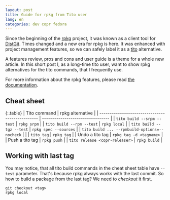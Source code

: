 ```yaml
---
layout: post
title: Guide for rpkg from Tito user
lang: en
categories: dev copr fedora
---
```


Since the beginning of the [rpkg](https://pagure.io/rpkg-util) project, it was known as a client tool for [DistGit](https://clime.github.io/2017/05/20/DistGit-1.0.html). Times changed and a new era for rpkg is here. It was enhanced with project management features, so we can safely label it as a [tito](https://github.com/dgoodwin/tito) alternative.

A features review, pros and cons and user guide is a theme for a whole new article. In this short post I, as a long-time tito user, want to show rpkg alternatives for the tito commands, that I frequently use.

For more information about the rpkg features, please read [the documentation](https://docs.pagure.org/rpkg-util).


## Cheat sheet

{:.table}
| Tito command                                     | rpkg alternative                  |
| ------------------------------------------------ | --------------------------------- |
| `tito build --srpm --test`                       | `rpkg srpm`                       |
| `tito build --rpm --test`                        | `rpkg local`                      |
| `tito build --tgz --test`                        | `rpkg spec --sources`             |
| `tito build ... --rpmbuild-options=--nocheck`    |                                   |
| `tito tag`                                       | `rpkg tag`                        |
| Undo a tito tag                                  | `rpkg tag -d <tagname>`           |
| Push a tito tag                                  | `rpkg push`                       |
| `tito release <copr-releaser>`                   | `rpkg build`                      |


## Working with last tag

You may notice, that all tito build commands in the cheat sheet table have `--test` parameter. That's because rpkg always works with the last commit. So how to build a package from the last tag? We need to _checkout_ it first.

    git checkout <tag>
	rpkg local
